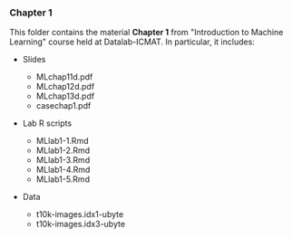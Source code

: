 ### Chapter 1

This folder contains the material **Chapter 1** from "Introduction to Machine Learning" course held at Datalab-ICMAT. In particular, it includes:

* Slides 
  * MLchap11d.pdf
  * MLchap12d.pdf
  * MLchap13d.pdf
  * casechap1.pdf
  
* Lab R scripts 
  * MLlab1-1.Rmd
  * MLlab1-2.Rmd
  * MLlab1-3.Rmd
  * MLlab1-4.Rmd
  * MLlab1-5.Rmd
  
* Data
  * t10k-images.idx1-ubyte
  * t10k-images.idx3-ubyte
